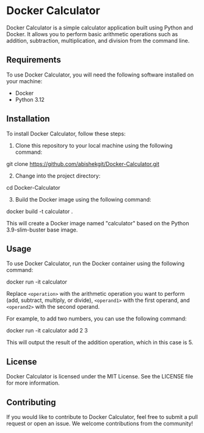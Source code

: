 # Docker Calculator

Docker Calculator is a simple calculator application built using Python and Docker. It allows you to perform basic arithmetic operations such as addition, subtraction, multiplication, and division from the command line.

## Requirements

To use Docker Calculator, you will need the following software installed on your machine:

- Docker
- Python 3.12

## Installation

To install Docker Calculator, follow these steps:

1. Clone this repository to your local machine using the following command:

git clone https://github.com/abishekgit/Docker-Calculator.git


2. Change into the project directory:

cd Docker-Calculator


3. Build the Docker image using the following command:

docker build -t calculator .


This will create a Docker image named "calculator" based on the Python 3.9-slim-buster base image.

## Usage

To use Docker Calculator, run the Docker container using the following command:

docker run -it calculator <operation> <operand1> <operand2>


Replace `<operation>` with the arithmetic operation you want to perform (add, subtract, multiply, or divide), `<operand1>` with the first operand, and `<operand2>` with the second operand.

For example, to add two numbers, you can use the following command:

docker run -it calculator add 2 3



This will output the result of the addition operation, which in this case is 5.

## License

Docker Calculator is licensed under the MIT License. See the LICENSE file for more information.

## Contributing

If you would like to contribute to Docker Calculator, feel free to submit a pull request or open an issue. We welcome contributions from the community!
